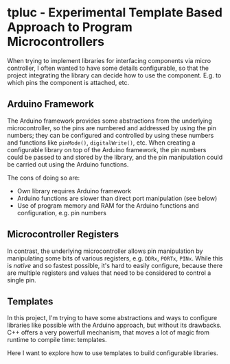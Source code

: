 # tpluc - Experimental Template Based Approach to Program Microcontrollers

When trying to implement libraries for interfacing components via micro controller, 
I often wanted to have some details configurable, so that the project integrating
the library can decide how to use the component. E.g. to which pins the component
is attached, etc.

## Arduino Framework

The Arduino framework provides some abstractions from the underlying microcontroller,
so the pins are numbered and addressed by using the pin numbers; they can be configured
and controlled by using these numbers and functions like ``pinMode()``, ``digitalWrite()``,
etc. When creating a configurable library on top
of the Arduino framework, the pin numbers could be passed to and stored by the library,
and the pin manipulation could be carried out using the Arduino functions.

The cons of doing so are:
* Own library requires Arduino framework
* Arduino functions are slower than direct port manipulation (see below)
* Use of program memory and RAM for the Arduino functions and configuration, e.g. pin numbers

## Microcontroller Registers

In contrast, the underlying microcontroller allows pin manipulation by manipulating
some bits of various registers, e.g. ``DDRx``, ``PORTx``, ``PINx``.
While this is *native* and so fastest possible, it's hard to easily configure,
because there are multiple registers and values that need to be considered to control a single pin.

## Templates

In this project, I'm trying to have some abstractions and ways to configure libraries like
possible with the Arduino approach, but without its drawbacks. C++ offers a very powerfull mechanism,
that moves a lot of magic from runtime to compile time: templates.

Here I want to explore how to use templates to build configurable libraries.
